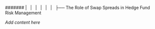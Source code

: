 ####### |   |   |   |   |   |   ├── The Role of Swap Spreads in Hedge Fund Risk Management

*Add content here*